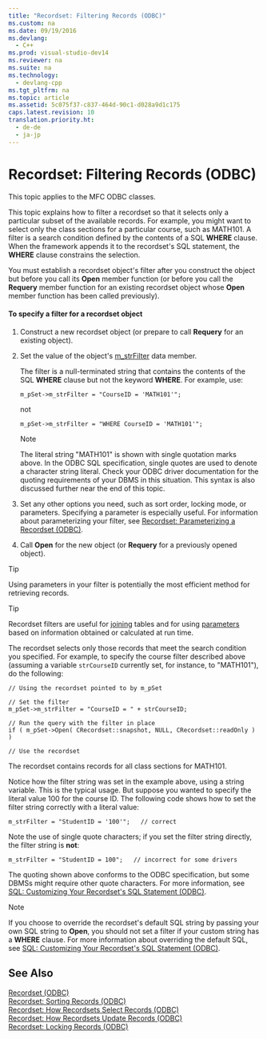 ```yaml
---
title: "Recordset: Filtering Records (ODBC)"
ms.custom: na
ms.date: 09/19/2016
ms.devlang: 
  - C++
ms.prod: visual-studio-dev14
ms.reviewer: na
ms.suite: na
ms.technology: 
  - devlang-cpp
ms.tgt_pltfrm: na
ms.topic: article
ms.assetid: 5c075f37-c837-464d-90c1-d028a9d1c175
caps.latest.revision: 10
translation.priority.ht: 
  - de-de
  - ja-jp
---
```

# Recordset: Filtering Records (ODBC)
This topic applies to the MFC ODBC classes.  
  
 This topic explains how to filter a recordset so that it selects only a particular subset of the available records. For example, you might want to select only the class sections for a particular course, such as MATH101. A filter is a search condition defined by the contents of a SQL **WHERE** clause. When the framework appends it to the recordset's SQL statement, the **WHERE** clause constrains the selection.  
  
 You must establish a recordset object's filter after you construct the object but before you call its **Open** member function (or before you call the **Requery** member function for an existing recordset object whose **Open** member function has been called previously).  
  
#### To specify a filter for a recordset object  
  
1.  Construct a new recordset object (or prepare to call **Requery** for an existing object).  
  
2.  Set the value of the object's [m_strFilter](../vs140/CRecordset--m_strFilter.md) data member.  
  
     The filter is a null-terminated string that contains the contents of the SQL **WHERE** clause but not the keyword **WHERE**. For example, use:  
  
    ```  
    m_pSet->m_strFilter = "CourseID = 'MATH101'";  
    ```  
  
     not  
  
    ```  
    m_pSet->m_strFilter = "WHERE CourseID = 'MATH101'";  
    ```  
  
    > [!NOTE]
    >  The literal string "MATH101" is shown with single quotation marks above. In the ODBC SQL specification, single quotes are used to denote a character string literal. Check your ODBC driver documentation for the quoting requirements of your DBMS in this situation. This syntax is also discussed further near the end of this topic.  
  
3.  Set any other options you need, such as sort order, locking mode, or parameters. Specifying a parameter is especially useful. For information about parameterizing your filter, see [Recordset: Parameterizing a Recordset (ODBC)](../vs140/Recordset--Parameterizing-a-Recordset--ODBC-.md).  
  
4.  Call **Open** for the new object (or **Requery** for a previously opened object).  
  
> [!TIP]
>  Using parameters in your filter is potentially the most efficient method for retrieving records.  
  
> [!TIP]
>  Recordset filters are useful for [joining](../vs140/Recordset--Performing-a-Join--ODBC-.md) tables and for using [parameters](../vs140/Recordset--Parameterizing-a-Recordset--ODBC-.md) based on information obtained or calculated at run time.  
  
 The recordset selects only those records that meet the search condition you specified. For example, to specify the course filter described above (assuming a variable `strCourseID` currently set, for instance, to "MATH101"), do the following:  
  
```  
// Using the recordset pointed to by m_pSet  
  
// Set the filter  
m_pSet->m_strFilter = "CourseID = " + strCourseID;   
  
// Run the query with the filter in place  
if ( m_pSet->Open( CRecordset::snapshot, NULL, CRecordset::readOnly ) )  
  
// Use the recordset  
```  
  
 The recordset contains records for all class sections for MATH101.  
  
 Notice how the filter string was set in the example above, using a string variable. This is the typical usage. But suppose you wanted to specify the literal value 100 for the course ID. The following code shows how to set the filter string correctly with a literal value:  
  
```  
m_strFilter = "StudentID = '100'";   // correct  
```  
  
 Note the use of single quote characters; if you set the filter string directly, the filter string is **not**:  
  
```  
m_strFilter = "StudentID = 100";   // incorrect for some drivers  
```  
  
 The quoting shown above conforms to the ODBC specification, but some DBMSs might require other quote characters. For more information, see [SQL: Customizing Your Recordset's SQL Statement (ODBC)](../vs140/SQL--Customizing-Your-Recordset’s-SQL-Statement--ODBC-.md).  
  
> [!NOTE]
>  If you choose to override the recordset's default SQL string by passing your own SQL string to **Open**, you should not set a filter if your custom string has a **WHERE** clause. For more information about overriding the default SQL, see [SQL: Customizing Your Recordset's SQL Statement (ODBC)](../vs140/SQL--Customizing-Your-Recordset’s-SQL-Statement--ODBC-.md).  
  
## See Also  
 [Recordset (ODBC)](../vs140/Recordset--ODBC-.md)   
 [Recordset: Sorting Records (ODBC)](../vs140/Recordset--Sorting-Records--ODBC-.md)   
 [Recordset: How Recordsets Select Records (ODBC)](../vs140/Recordset--How-Recordsets-Select-Records--ODBC-.md)   
 [Recordset: How Recordsets Update Records (ODBC)](../vs140/Recordset--How-Recordsets-Update-Records--ODBC-.md)   
 [Recordset: Locking Records (ODBC)](../vs140/Recordset--Locking-Records--ODBC-.md)